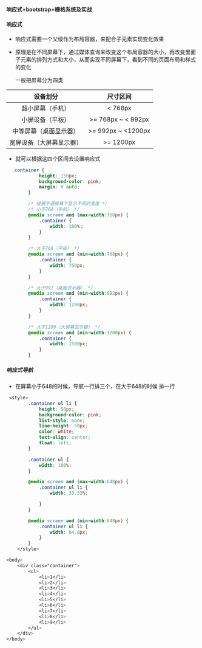 #### 响应式+bootstrap+栅格系统及实战

#### 响应式

- 响应式需要一个父级作为布局容器，来配合子元素实现变化效果

- 原理是在不同屏幕下，通过媒体查询来改变这个布局容器的大小，再改变里面子元素的排列方式和大小，从而实现不同屏幕下，看到不同的页面布局和样式的变化

  一般把屏幕分为四类

|       **设备划分**       |      尺寸区间      |
| :----------------------: | :----------------: |
|     超小屏幕（手机）     |      < 768px       |
|     小屏设备（平板）     | >= 768px ~ < 992px |
|  中等屏幕（桌面显示器）  | >= 992px ~ <1200px |
| 宽屏设备（大屏幕显示器） |     >= 1200px      |

- 就可以根据这四个区间去设置响应式

~~~css
  .container {
            height: 150px;
            background-color: pink;
            margin: 0 auto;
        }

        /* 根据不通屏幕下显示不同的宽度 */
        /* 小于768（手机） */
        @media screen and (max-width:768px) {
            .container {
                width: 100%；
            }
        }

        /* 大于768（平板） */
        @media screen and (min-width:768px) {
            .container {
                width: 750px;
            }
        }

        /* 大于992（桌面显示器） */
        @media screen and (min-width:992px) {
            .container {
                width: 1200px;
            }
        }

        /* 大于1200（大屏幕显示器） */
        @media screen and (min-width:1200px) {
            .container {
                width: 1500px;
            }
        }
~~~

##### 响应式导航

- 在屏幕小于648的时候，导航一行排三个，在大于648的时候 排一行

~~~css
 <style>
        .container ul li {
            height: 50px;
            background-color: pink;
            list-style: none;
            line-height: 50px;
            color: white;
            text-align: center;
            float: left;
        }

        .container ul {
            width: 100%;
        }

        @media screen and (max-width:648px) {
            .container ul li {
                width: 33.33%;

            }
        }

        @media screen and (min-width:648px) {
            .container ul li {
                width: 64.8px;
            }
        }
    </style>

<body>
    <div class="container">
        <ul>
            <li>1</li>
            <li>2</li>
            <li>3</li>
            <li>4</li>
            <li>5</li>
            <li>6</li>
            <li>7</li>
            <li>8</li>
            <li>9</li>
        </ul>
    </div>
</body>
~~~

